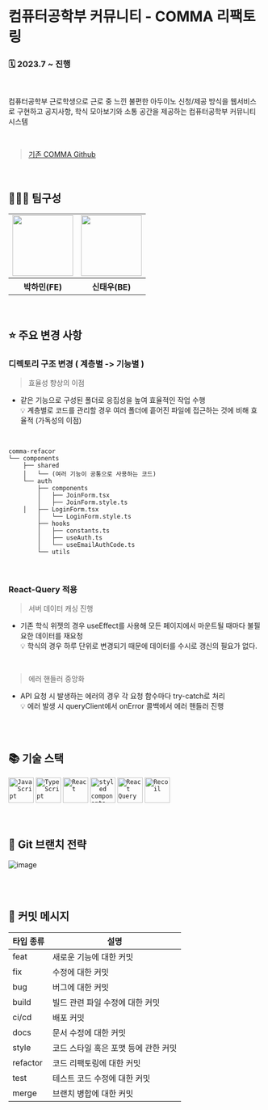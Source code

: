 # 컴퓨터공학부 커뮤니티 - COMMA 리팩토링
### 🗓️ 2023.7 ~ 진행

<br/>

컴퓨터공학부 근로학생으로 근로 중 느낀 불편한 아두이노 신청/제공 방식을 웹서비스로 구현하고  공지사항, 학식 모아보기와 소통 공간을 제공하는 컴퓨터공학부 커뮤니티 시스템

<br/>

> <a href="https://github.com/mintmin0320/COMMA">기존 COMMA Github</a>

<br/>

## 👨🏻‍💻 **팀구성**

<table>
  <tr>
    <td>
      <a href="https://github.com/mintmin0320">
        <img src="https://avatars.githubusercontent.com/u/114549939?s=96&v=4" width="120px" height="120px"/>
      </a>  
    </td>
    <td>
      <a href="https://github.com/hansanhha">
        <img src="https://avatars.githubusercontent.com/u/83945336?v=4" width="120px" height="120px"/>
      </a>  
    </td>
  </tr>
  <tr>
    <th>
      	박하민(FE)
    </th>
      <th>
	신태우(BE)
    </th>
  </tr>
</table>

<br/>

## ⭐️ 주요 변경 사항
### 디렉토리 구조 변경 ( 계층별 -> 기능별 )
> 효율성 향상의 이점 <br/>
- 같은 기능으로 구성된 폴더로 응집성을 높여 효율적인 작업 수행 <br/>
💡 계층별로 코드를 관리할 경우 여러 폴더에 흩어진 파일에 접근하는 것에 비해 효율적 (가독성의 이점)

<br/>

```
comma-refacor
└── components                                                                                   
    ├── shared 			
    │   └── (여러 기능이 공통으로 사용하는 코드)
    └── auth                                  
        ├── components
        │   ├── JoinForm.tsx                       
        │   ├── JoinForm.style.ts                           
	│   ├── LoginForm.tsx
        │   └── LoginForm.style.ts
        ├── hooks
        │   ├── constants.ts
        │   ├── useAuth.ts
        │   └── useEmailAuthCode.ts
        └── utils
```

<br/>

### React-Query 적용
> 서버 데이터 캐싱 진행

- 기존 학식 위젯의 경우 useEffect를 사용해 모든 페이지에서 마운트될 때마다 불필요한 데이터를 재요청 <br/>
💡 학식의 경우 하루 단위로 변경되기 때문에 데이터를 수시로 갱신의 필요가 없다.

<br/>
  
> 에러 핸들러 중앙화
- API 요청 시 발생하는 에러의 경우 각 요청 함수마다 try-catch로 처리 <br/>
💡 에러 발생 시 queryClient에서 onError 콜백에서 에러 핸들러 진행


<br/>
<br/>

## 📚 기술 스택
<div>
 <code><img width="50" src="https://user-images.githubusercontent.com/25181517/117447155-6a868a00-af3d-11eb-9cfe-245df15c9f3f.png" alt="JavaScript" title="JavaScript"/></code>
 <code><img width="50" src="https://user-images.githubusercontent.com/25181517/183890598-19a0ac2d-e88a-4005-a8df-1ee36782fde1.png" alt="TypeScript" title="TypeScript"/></code>
 <code><img width="50" src="https://user-images.githubusercontent.com/25181517/183897015-94a058a6-b86e-4e42-a37f-bf92061753e5.png" alt="React" title="React"/></code>
 <code><img width="50" src="https://noticon-static.tammolo.com/dgggcrkxq/image/upload/v1568851518/noticon/lwj3hr9v1yoheimtwc1w.png" alt="styled components" title="styled components"/></code>
 <code><img width="50" src="https://noticon-static.tammolo.com/dgggcrkxq/image/upload/v1631622784/noticon/zwush4y3u0mgamlck9bq.png" alt="React Query" title="React Query"/></code>
 <code><img width="50" src="https://noticon-static.tammolo.com/dgggcrkxq/image/upload/v1641952185/noticon/a9qgcuhj0enmzobh68cf.png" alt="Recoil" title="Recoil"/></code>
</div>

<br/>
<br/>

## 📌 Git 브랜치 전략
![image](https://github.com/mintmin0320/COMMA_REFACTORING/assets/114549939/477b7539-6086-45c7-96d2-b4366f8e795c)

<br/>
<br/>

## 💬 커밋 메시지

|타입 종류|설명|
|------|---|
|feat|새로운 기능에 대한 커밋|
|fix|	수정에 대한 커밋|
|bug|버그에 대한 커밋|
|build|빌드 관련 파일 수정에 대한 커밋|
|ci/cd|배포 커밋|
|docs|문서 수정에 대한 커밋|
|style|코드 스타일 혹은 포맷 등에 관한 커밋|
|refactor|코드 리팩토링에 대한 커밋|
|test|테스트 코드 수정에 대한 커밋|
|merge|브랜치 병합에 대한 커밋|
